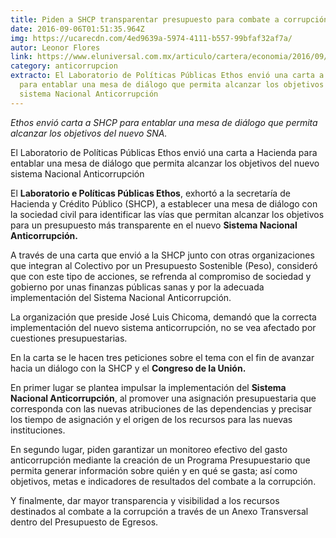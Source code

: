 ```yaml
---
title: Piden a SHCP transparentar presupuesto para combate a corrupción
date: 2016-09-06T01:51:35.964Z
img: https://ucarecdn.com/4ed9639a-5974-4111-b557-99bfaf32af7a/
autor: Leonor Flores
link: https://www.eluniversal.com.mx/articulo/cartera/economia/2016/09/5/piden-shcp-transparentar-presupuesto-para-combate-corrupcion
category: anticorrupcion
extracto: El Laboratorio de Políticas Públicas Ethos envió una carta a Hacienda
  para entablar una mesa de diálogo que permita alcanzar los objetivos del nuevo
  sistema Nacional Anticorrupción
---
```

*Ethos envió carta a SHCP para entablar una mesa de diálogo que permita alcanzar los objetivos del nuevo SNA.*

El Laboratorio de Políticas Públicas Ethos envió una carta a Hacienda para entablar una mesa de diálogo que permita alcanzar los objetivos del nuevo sistema Nacional Anticorrupción

El **Laboratorio e Políticas Públicas Ethos**, exhortó a la secretaría de Hacienda y Crédito Público (SHCP), a establecer una mesa de diálogo con la sociedad civil para identificar las vías que permitan alcanzar los objetivos para un presupuesto más transparente en el nuevo **Sistema Nacional Anticorrupción.**

A través de una carta que envió a la SHCP junto con otras organizaciones que integran al Colectivo por un Presupuesto Sostenible (Peso), consideró que con este tipo de acciones, se refrenda al compromiso de sociedad y gobierno por unas finanzas públicas sanas y por la adecuada implementación del Sistema Nacional Anticorrupción.

La organización que preside José Luis Chicoma, demandó que la correcta implementación del nuevo sistema anticorrupción, no se vea afectado por cuestiones presupuestarias.

En la carta se le hacen tres peticiones sobre el tema con el fin de avanzar hacia un diálogo con la SHCP y el **Congreso de la Unión.**

En primer lugar se plantea impulsar la implementación del **Sistema Nacional Anticorrupción**, al promover una asignación presupuestaria que corresponda con las nuevas atribuciones de las dependencias y precisar los tiempo de asignación y el origen de los recursos para las nuevas instituciones.

En segundo lugar, piden garantizar un monitoreo efectivo del gasto anticorrupción mediante la creación de un Programa Presupuestario que permita generar información sobre quién y en qué se gasta; así como objetivos, metas e indicadores de resultados del combate a la corrupción.

Y finalmente, dar mayor transparencia y visibilidad a los recursos destinados al combate a la corrupción a través de un Anexo Transversal dentro del Presupuesto de Egresos.